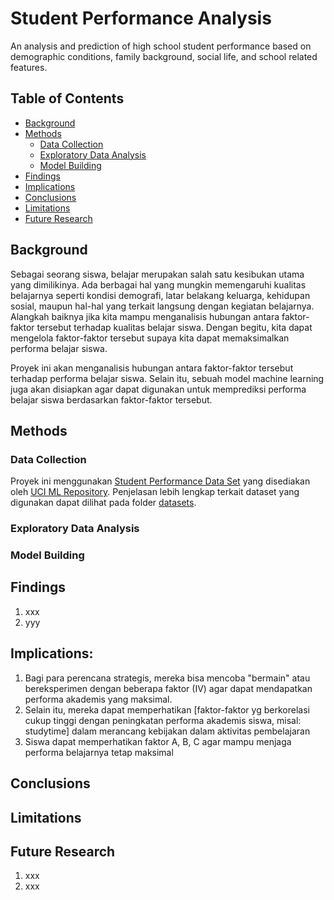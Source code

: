 # Student Performance Analysis
An analysis and prediction of high school student performance based on demographic conditions, family background, social life, and school related features.

## Table of Contents
* [Background](#background)
* [Methods](#methods)
	* [Data Collection](#data%20collection)
	* [Exploratory Data Analysis](#exploratory%20data%20analysis)
	* [Model Building](#model%20building)
* [Findings](#findings)
* [Implications](#implications)
* [Conclusions](#conclusions)
* [Limitations](#limitations)
* [Future Research](#future%20research)

## Background
Sebagai seorang siswa, belajar merupakan salah satu kesibukan utama yang dimilikinya. Ada berbagai hal yang mungkin memengaruhi kualitas belajarnya seperti kondisi demografi, latar belakang keluarga, kehidupan sosial, maupun hal-hal yang terkait langsung dengan kegiatan belajarnya. Alangkah baiknya jika kita mampu menganalisis hubungan antara faktor-faktor tersebut terhadap kualitas belajar siswa. Dengan begitu, kita dapat mengelola faktor-faktor tersebut supaya kita dapat memaksimalkan performa belajar siswa. 

Proyek ini akan menganalisis hubungan antara faktor-faktor tersebut terhadap performa belajar siswa. Selain itu, sebuah model machine learning juga akan disiapkan agar dapat digunakan untuk memprediksi performa belajar siswa berdasarkan faktor-faktor tersebut.

## Methods
### Data Collection
Proyek ini menggunakan [Student Performance Data Set](https://archive.ics.uci.edu/ml/datasets/student+performance) yang disediakan oleh [UCI ML Repository](https://archive.ics.uci.edu/ml/index.html). Penjelasan lebih lengkap terkait dataset yang digunakan dapat dilihat pada folder [datasets]().

### Exploratory Data Analysis
### Model Building

## Findings
1. xxx
2. yyy

## Implications:
1. Bagi para perencana strategis, mereka bisa mencoba "bermain" atau bereksperimen dengan beberapa faktor (IV) agar dapat mendapatkan performa akademis yang maksimal. 
2. Selain itu, mereka dapat memperhatikan [faktor-faktor yg berkorelasi cukup tinggi dengan peningkatan performa akademis siswa, misal: studytime] dalam merancang kebijakan dalam aktivitas pembelajaran
3. Siswa dapat memperhatikan faktor A, B, C agar mampu menjaga performa belajarnya tetap maksimal

## Conclusions

## Limitations

## Future Research
1. xxx
2. xxx